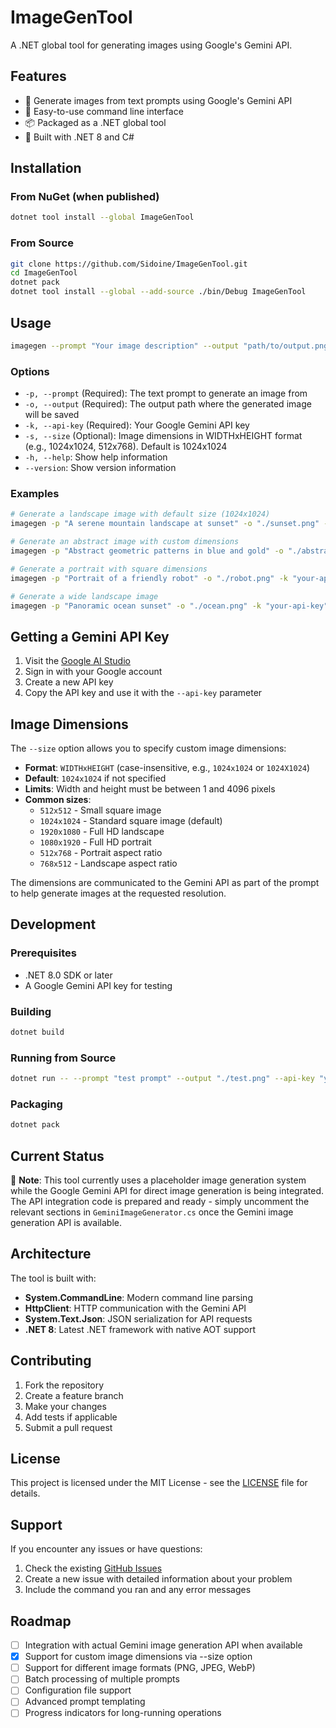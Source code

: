 # ImageGenTool

A .NET global tool for generating images using Google's Gemini API.

## Features

- 🎨 Generate images from text prompts using Google's Gemini API
- 🚀 Easy-to-use command line interface
- 📦 Packaged as a .NET global tool
- 🔧 Built with .NET 8 and C#

## Installation

### From NuGet (when published)
```bash
dotnet tool install --global ImageGenTool
```

### From Source
```bash
git clone https://github.com/Sidoine/ImageGenTool.git
cd ImageGenTool
dotnet pack
dotnet tool install --global --add-source ./bin/Debug ImageGenTool
```

## Usage

```bash
imagegen --prompt "Your image description" --output "path/to/output.png" --api-key "your-gemini-api-key" --size "1024x1024"
```

### Options

- `-p, --prompt` (Required): The text prompt to generate an image from
- `-o, --output` (Required): The output path where the generated image will be saved
- `-k, --api-key` (Required): Your Google Gemini API key
- `-s, --size` (Optional): Image dimensions in WIDTHxHEIGHT format (e.g., 1024x1024, 512x768). Default is 1024x1024
- `-h, --help`: Show help information
- `--version`: Show version information

### Examples

```bash
# Generate a landscape image with default size (1024x1024)
imagegen -p "A serene mountain landscape at sunset" -o "./sunset.png" -k "your-api-key"

# Generate an abstract image with custom dimensions
imagegen -p "Abstract geometric patterns in blue and gold" -o "./abstract.png" -k "your-api-key" --size "512x768"

# Generate a portrait with square dimensions
imagegen -p "Portrait of a friendly robot" -o "./robot.png" -k "your-api-key" -s "1024x1024"

# Generate a wide landscape image
imagegen -p "Panoramic ocean sunset" -o "./ocean.png" -k "your-api-key" --size "1920x1080"
```

## Getting a Gemini API Key

1. Visit the [Google AI Studio](https://makersuite.google.com/app/apikey)
2. Sign in with your Google account
3. Create a new API key
4. Copy the API key and use it with the `--api-key` parameter

## Image Dimensions

The `--size` option allows you to specify custom image dimensions:

- **Format**: `WIDTHxHEIGHT` (case-insensitive, e.g., `1024x1024` or `1024X1024`)
- **Default**: `1024x1024` if not specified
- **Limits**: Width and height must be between 1 and 4096 pixels
- **Common sizes**:
  - `512x512` - Small square image
  - `1024x1024` - Standard square image (default)
  - `1920x1080` - Full HD landscape
  - `1080x1920` - Full HD portrait
  - `512x768` - Portrait aspect ratio
  - `768x512` - Landscape aspect ratio

The dimensions are communicated to the Gemini API as part of the prompt to help generate images at the requested resolution.

## Development

### Prerequisites

- .NET 8.0 SDK or later
- A Google Gemini API key for testing

### Building

```bash
dotnet build
```

### Running from Source

```bash
dotnet run -- --prompt "test prompt" --output "./test.png" --api-key "your-key" --size "1024x1024"
```

### Packaging

```bash
dotnet pack
```

## Current Status

🚧 **Note**: This tool currently uses a placeholder image generation system while the Google Gemini API for direct image generation is being integrated. The API integration code is prepared and ready - simply uncomment the relevant sections in `GeminiImageGenerator.cs` once the Gemini image generation API is available.

## Architecture

The tool is built with:

- **System.CommandLine**: Modern command line parsing
- **HttpClient**: HTTP communication with the Gemini API
- **System.Text.Json**: JSON serialization for API requests
- **.NET 8**: Latest .NET framework with native AOT support

## Contributing

1. Fork the repository
2. Create a feature branch
3. Make your changes
4. Add tests if applicable
5. Submit a pull request

## License

This project is licensed under the MIT License - see the [LICENSE](LICENSE) file for details.

## Support

If you encounter any issues or have questions:

1. Check the existing [GitHub Issues](https://github.com/Sidoine/ImageGenTool/issues)
2. Create a new issue with detailed information about your problem
3. Include the command you ran and any error messages

## Roadmap

- [ ] Integration with actual Gemini image generation API when available
- [x] Support for custom image dimensions via --size option
- [ ] Support for different image formats (PNG, JPEG, WebP)
- [ ] Batch processing of multiple prompts
- [ ] Configuration file support
- [ ] Advanced prompt templating
- [ ] Progress indicators for long-running operations
